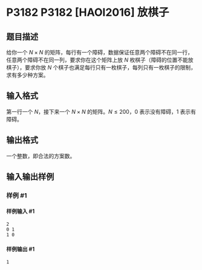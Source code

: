 # P3182 P3182 [HAOI2016] 放棋子

## 题目描述

给你一个 $N\times N$ 的矩阵，每行有一个障碍，数据保证任意两个障碍不在同一行，任意两个障碍不在同一列，要求你在这个矩阵上放 $N$ 枚棋子（障碍的位置不能放棋子），要求你放 $N$ 个棋子也满足每行只有一枚棋子，每列只有一枚棋子的限制，求有多少种方案。


## 输入格式

第一行一个 $N$，接下来一个 $N \times N$ 的矩阵。$N\leq 200$，0 表示没有障碍，1 表示有障碍。


## 输出格式

一个整数，即合法的方案数。


## 输入输出样例

### 样例 #1

#### 样例输入 #1

```
2
0 1
1 0
```

#### 样例输出 #1

```
1
```
